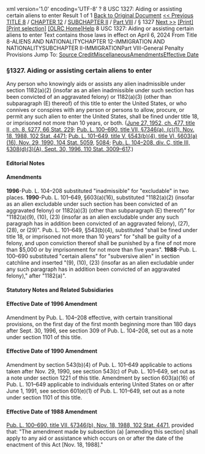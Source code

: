 xml version='1.0' encoding='UTF-8' ?
8 USC 1327: Aiding or assisting certain aliens to enter
 Result 1 of 1
[Back to Original Document](/view.xhtml;jsessionid=19DCF0AD1183733941DF5FEEAD9DD35F)
[<< Previous](#)
 [TITLE 8](/view.xhtml;jsessionid=19DCF0AD1183733941DF5FEEAD9DD35F?req=granuleid%3AUSC-prelim-title8&saved=%7CZ3JhbnVsZWlkOlVTQy1wcmVsaW0tdGl0bGU4LXNlY3Rpb24xMzI3%7C%7C%7C0%7Cfalse%7Cprelim&edition=prelim) / [CHAPTER 12](/view.xhtml;jsessionid=19DCF0AD1183733941DF5FEEAD9DD35F?req=granuleid%3AUSC-prelim-title8-chapter12&saved=%7CZ3JhbnVsZWlkOlVTQy1wcmVsaW0tdGl0bGU4LXNlY3Rpb24xMzI3%7C%7C%7C0%7Cfalse%7Cprelim&edition=prelim) / [SUBCHAPTER II](/view.xhtml;jsessionid=19DCF0AD1183733941DF5FEEAD9DD35F?req=granuleid%3AUSC-prelim-title8-chapter12-subchapter2&saved=%7CZ3JhbnVsZWlkOlVTQy1wcmVsaW0tdGl0bGU4LXNlY3Rpb24xMzI3%7C%7C%7C0%7Cfalse%7Cprelim&edition=prelim) / [Part VIII](/view.xhtml;jsessionid=19DCF0AD1183733941DF5FEEAD9DD35F?req=granuleid%3AUSC-prelim-title8-chapter12-subchapter2-part8&saved=%7CZ3JhbnVsZWlkOlVTQy1wcmVsaW0tdGl0bGU4LXNlY3Rpb24xMzI3%7C%7C%7C0%7Cfalse%7Cprelim&edition=prelim) / § 1327
 [Next >>](#)
[[Print]](#)
 [[Print selection]](#)
[[OLRC Home]](/browse.xhtml;jsessionid=19DCF0AD1183733941DF5FEEAD9DD35F)[Help](/navHelp.xhtml;jsessionid=19DCF0AD1183733941DF5FEEAD9DD35F)
8 USC 1327: Aiding or assisting certain aliens to enter
Text contains those laws in effect on April 6, 2024
From Title 8-ALIENS AND NATIONALITYCHAPTER 12-IMMIGRATION AND NATIONALITYSUBCHAPTER II-IMMIGRATIONPart VIII-General Penalty Provisions
Jump To: [Source Credit](#sourcecredit)[Miscellaneous](#miscellaneous-note)[Amendments](#amendment-note)[Effective Date](#effectivedate-amendment-note)
### §1327. Aiding or assisting certain aliens to enter
Any person who knowingly aids or assists any alien inadmissible under section 1182(a)(2) (insofar as an alien inadmissible under such section has been convicted of an aggravated felony) or 1182(a)(3) (other than subparagraph (E) thereof) of this title to enter the United States, or who connives or conspires with any person or persons to allow, procure, or permit any such alien to enter the United States, shall be fined under title 18, or imprisoned not more than 10 years, or both.
([June 27, 1952, ch. 477, title II, ch. 8, §277, 66 Stat. 229](/statviewer.htm?volume=66&page=229); [Pub. L. 100–690, title VII, §7346(a), (c)(1), Nov. 18, 1988, 102 Stat. 4471](/statviewer.htm?volume=102&page=4471); [Pub. L. 101–649, title V, §543(b)(4), title VI, §603(a)(16), Nov. 29, 1990, 104 Stat. 5059](/statviewer.htm?volume=104&page=5059), [5084](/statviewer.htm?volume=104&page=5084); [Pub. L. 104–208, div. C, title III, §308(d)(3)(A), Sept. 30, 1996, 110 Stat. 3009–617](/statviewer.htm?volume=110&page=3009-617).)
#### **Editorial Notes**
#### Amendments
**1996**-Pub. L. 104–208 substituted "inadmissible" for "excludable" in two places.
**1990**-Pub. L. 101–649, §603(a)(16), substituted "1182(a)(2) (insofar as an alien excludable under such section has been convicted of an aggravated felony) or 1182(a)(3) (other than subparagraph (E) thereof)" for "1182(a)(9), (10), (23) (insofar as an alien excludable under any such paragraph has in addition been convicted of an aggravated felony), (27), (28), or (29)".
Pub. L. 101–649, §543(b)(4), substituted "shall be fined under title 18, or imprisoned not more than 10 years" for "shall be guilty of a felony, and upon conviction thereof shall be punished by a fine of not more than $5,000 or by imprisonment for not more than five years".
**1988**-Pub. L. 100–690 substituted "certain aliens" for "subversive alien" in section catchline and inserted "(9), (10), (23) (insofar as an alien excludable under any such paragraph has in addition been convicted of an aggravated felony)," after "1182(a)".
#### **Statutory Notes and Related Subsidiaries**
#### Effective Date of 1996 Amendment
Amendment by Pub. L. 104–208 effective, with certain transitional provisions, on the first day of the first month beginning more than 180 days after Sept. 30, 1996, see section 309 of Pub. L. 104–208, set out as a note under section 1101 of this title.
#### Effective Date of 1990 Amendment
Amendment by section 543(b)(4) of Pub. L. 101–649 applicable to actions taken after Nov. 29, 1990, see section 543(c) of Pub. L. 101–649, set out as a note under section 1221 of this title.
Amendment by section 603(a)(16) of Pub. L. 101–649 applicable to individuals entering United States on or after June 1, 1991, see section 601(e)(1) of Pub. L. 101–649, set out as a note under section 1101 of this title.
#### Effective Date of 1988 Amendment
[Pub. L. 100–690, title VII, §7346(b), Nov. 18, 1988, 102 Stat. 4471](/statviewer.htm?volume=102&page=4471), provided that: "The amendment made by subsection (a) [amending this section] shall apply to any aid or assistance which occurs on or after the date of the enactment of this Act [Nov. 18, 1988]."
